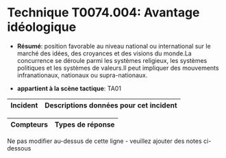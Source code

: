 # Technique T0074.004: Avantage idéologique

* **Résumé**: position favorable au niveau national ou international sur le marché des idées, des croyances et des visions du monde.La concurrence se déroule parmi les systèmes religieux, les systèmes politiques et les systèmes de valeurs.Il peut impliquer des mouvements infranationaux, nationaux ou supra-nationaux.

* **appartient à la scène tactique**: TA01


|Incident |Descriptions données pour cet incident |
|-------- |-------------------- |



|Compteurs |Types de réponse |
|-------- |-------------- |


Ne pas modifier au-dessus de cette ligne - veuillez ajouter des notes ci-dessous